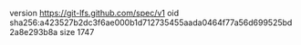 version https://git-lfs.github.com/spec/v1
oid sha256:a423527b2dc3f6ae000b1d712735455aada0464f77a56d699525bd2a8e293b8a
size 1747
